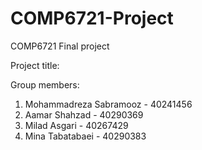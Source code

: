 # COMP6721-Project
COMP6721 Final project

Project title:

Group members:
1. Mohammadreza Sabramooz - 40241456
2. Aamar Shahzad - 40290369
3. Milad Asgari - 40267429
4. Mina Tabatabaei - 40290383
